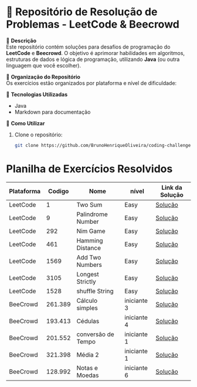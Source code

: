 # 🚀 Repositório de Resolução de Problemas - LeetCode & Beecrowd

📌 **Descrição**  
Este repositório contém soluções para desafios de programação do **LeetCode** e **Beecrowd**. O objetivo é aprimorar habilidades em algoritmos, estruturas de dados e lógica de programação, utilizando **Java** (ou outra linguagem que você escolher).

📌 **Organização do Repositório**  
Os exercícios estão organizados por plataforma e nível de dificuldade:  

📌 **Tecnologias Utilizadas**
- Java
- Markdown para documentação

📌 **Como Utilizar**
1. Clone o repositório:
   ```bash
   git clone https://github.com/BrunoHenriqueOliveira/coding-challenges.git

# Planilha de Exercícios Resolvidos

| **Plataforma** | **Codigo** | **Nome**           | **nível**   | **Link da Solução**                                                                                                 |
|----------------|------------|--------------------|-------------|---------------------------------------------------------------------------------------------------------------------|
| LeetCode       | 1          | Two Sum            | Easy        | [Solução](src/main/java/com/github/BrunoHenriqueOliveira/codingchallenges/LeetCode/TwoSum.java)                     |
| LeetCode       | 9          | Palindrome Number  | Easy        | [Solução](src/main/java/com/github/BrunoHenriqueOliveira/codingchallenges/LeetCode/PalindromeNumber.java)           |
| LeetCode       | 292        | Nim Game           | Easy        | [Solução](src/main/java/com/github/BrunoHenriqueOliveira/codingchallenges/LeetCode/NimGame.java)                    |
| LeetCode       | 461        | Hamming Distance   | Easy        | [Solução](src/main/java/com/github/BrunoHenriqueOliveira/codingchallenges/LeetCode/HammingDistance.java)            |
| LeetCode       | 1569       | Add Two Numbers    | Easy        | [Solução](src/main/java/com/github/BrunoHenriqueOliveira/codingchallenges/LeetCode/AddTwoNumbers.java)              |
| LeetCode       | 3105       | Longest Strictly   | Easy        | [Solução](src/main/java/com/github/BrunoHenriqueOliveira/codingchallenges/LeetCode/LongestStrictly.java)            |
| LeetCode       | 1528       | shuffle String     | Easy        | [Solução](src/main/java/com/github/BrunoHenriqueOliveira/codingchallenges/LeetCode/ShuffleString.java)              |
| BeeCrowd       | 261.389    | Cálculo simples    | iniciante 3 | [Solução](src/main/java/com/github/BrunoHenriqueOliveira/codingchallenges/Beecrowd/iniciante/CalculoSimples.java)   |
| BeeCrowd       | 193.413    | Cédulas            | iniciante 4 | [Solução](src/main/java/com/github/BrunoHenriqueOliveira/codingchallenges/Beecrowd/iniciante/Cedulas.java)          |
| BeeCrowd       | 201.552    | conversão de Tempo | iniciante 1 | [Solução](src/main/java/com/github/BrunoHenriqueOliveira/codingchallenges/Beecrowd/iniciante/ConversaoDeTempo.java) |
| BeeCrowd       | 321.398    | Média 2            | iniciante 1 | [Solução](src/main/java/com/github/BrunoHenriqueOliveira/codingchallenges/Beecrowd/iniciante/Media2.java)           |
| BeeCrowd       | 128.992    | Notas e Moedas     | iniciante 6 | [Solução](src/main/java/com/github/BrunoHenriqueOliveira/codingchallenges/Beecrowd/iniciante/NotasEMoedas.java)     |